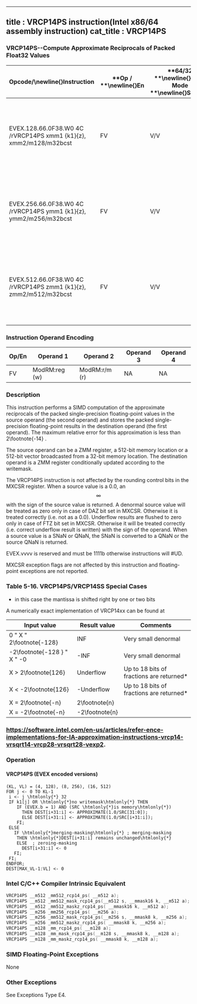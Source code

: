 ----------------------------
title : VRCP14PS instruction(Intel x86/64 assembly instruction)
cat_title : VRCP14PS
----------------------------
### VRCP14PS--Compute Approximate Reciprocals of Packed Float32 Values


|**Opcode/**\newline{}**Instruction**|**Op / **\newline{}**En**|**64/32 **\newline{}**bit Mode **\newline{}**Support**|**CPUID **\newline{}**Feature **\newline{}**Flag**|**Description**|
|------------------------------------|-------------------------|------------------------------------------------------|--------------------------------------------------|---------------|
|EVEX.128.66.0F38.W0 4C /rVRCP14PS xmm1 {k1}{z}, xmm2/m128/m32bcst|FV|V/V|AVX512VLAVX512F|Computes the approximate reciprocals of the packed single-precision floating-point values in xmm2/m128/m32bcst and stores the results in xmm1. Under writemask.|
|EVEX.256.66.0F38.W0 4C /rVRCP14PS ymm1 {k1}{z}, ymm2/m256/m32bcst|FV|V/V|AVX512VLAVX512F|Computes the approximate reciprocals of the packed single-precision floating-point values in ymm2/m256/m32bcst and stores the results in ymm1. Under writemask.|
|EVEX.512.66.0F38.W0 4C /rVRCP14PS zmm1 {k1}{z}, zmm2/m512/m32bcst|FV|V/V|AVX512F|Computes the approximate reciprocals of the packed single-precision floating-point values in zmm2/m512/m32bcst and stores the results in zmm1. Under writemask.|
### Instruction Operand Encoding


|Op/En|Operand 1|Operand 2|Operand 3|Operand 4|
|-----|---------|---------|---------|---------|
|FV|ModRM:reg (w)|ModRM:r/m (r)|NA|NA|
### Description


This instruction performs a SIMD computation of the approximate reciprocals of the packed single-precision floating-point values in the source operand (the second operand) and stores the packed single-precision floating-point results in the destination operand (the first operand). The maximum relative error for this approximation is less than 2\footnote{-14} . 

The source operand can be a ZMM register, a 512-bit memory location or a 512-bit vector broadcasted from a 32-bit memory location. The destination operand is a ZMM register conditionally updated according to the writemask.

The VRCP14PS instruction is not affected by the rounding control bits in the MXCSR register. When a source value is a 0.0, an $$\infty$$ with the sign of the source value is returned. A denormal source value will be treated as zero only in case of DAZ bit set in MXCSR. Otherwise it is treated correctly (i.e. not as a 0.0). Underflow results are flushed to zero only in case of FTZ bit set in MXCSR. Otherwise it will be treated correctly (i.e. correct underflow result is written) with the sign of the operand. When a source value is a SNaN or QNaN, the SNaN is converted to a QNaN or the source QNaN is returned.

EVEX.vvvv is reserved and must be 1111b otherwise instructions will #UD.

MXCSR exception flags are not affected by this instruction and floating-point exceptions are not reported.

###               Table 5-16. VRCP14PS/VRCP14SS Special Cases


* in this case the mantissa is shifted right by one or two bits

A numerically exact implementation of VRCP14xx can be found at 



|**Input value**|**Result value**|**Comments**|
|---------------|----------------|------------|
|0 "  X "  2\footnote{-128}|INF|Very small denormal|
|-2\footnote{-128 } "  X "  -0|-INF|Very small denormal|
|X > 2\footnote{126}|Underflow|Up to 18 bits of fractions are returned*|
|X < -2\footnote{126}|-Underflow|Up to 18 bits of fractions are returned*|
|X = 2\footnote{-n}|2\footnote{n}||
|X = -2\footnote{-n}|-2\footnote{n}||
###                              https://software.intel.com/en-us/articles/refer-ence-implementations-for-IA-approximation-instructions-vrcp14-vrsqrt14-vrcp28-vrsqrt28-vexp2.

### Operation
#### VRCP14PS (EVEX encoded versions) 
```info-verb
(KL, VL) = (4, 128), (8, 256), (16, 512)
FOR j <-  0 TO KL-1
 i <-  j \htmlonly{*} 32
 IF k1[j] OR \htmlonly{*}no writemask\htmlonly{*} THEN
    IF (EVEX.b = 1) AND (SRC \htmlonly{*}is memory\htmlonly{*})
      THEN DEST[i+31:i]  <- APPROXIMATE(1.0/SRC[31:0]);
      ELSE DEST[i+31:i]  <- APPROXIMATE(1.0/SRC[i+31:i]);
    FI;
 ELSE 
   IF \htmlonly{*}merging-masking\htmlonly{*} ; merging-masking
    THEN \htmlonly{*}DEST[i+31:i] remains unchanged\htmlonly{*}
    ELSE  ; zeroing-masking
      DEST[i+31:i]  <- 0
   FI;
 FI;
ENDFOR;
DEST[MAX_VL-1:VL]  <- 0
```

### Intel C/C++ Compiler Intrinsic Equivalent

```cpp
VRCP14PS __m512 _mm512_rcp14_ps( __m512 a);
VRCP14PS __m512 _mm512_mask_rcp14_ps(__m512 s, __mmask16 k, __m512 a);
VRCP14PS __m512 _mm512_maskz_rcp14_ps( __mmask16 k, __m512 a);
VRCP14PS __m256 _mm256_rcp14_ps( __m256 a);
VRCP14PS __m256 _mm512_mask_rcp14_ps(__m256 s, __mmask8 k, __m256 a);
VRCP14PS __m256 _mm512_maskz_rcp14_ps( __mmask8 k, __m256 a);
VRCP14PS __m128 _mm_rcp14_ps( __m128 a);
VRCP14PS __m128 _mm_mask_rcp14_ps(__m128 s, __mmask8 k, __m128 a);
VRCP14PS __m128 _mm_maskz_rcp14_ps( __mmask8 k, __m128 a);
```
### SIMD Floating-Point Exceptions


None

### Other Exceptions


See Exceptions Type E4.

